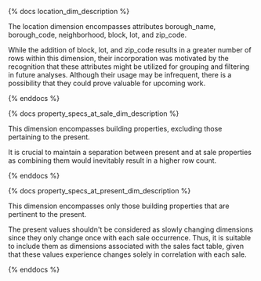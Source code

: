 {% docs location_dim_description %}

The location dimension encompasses attributes borough_name, borough_code, neighborhood, block, lot, and zip_code.

While the addition of block, lot, and zip_code results in a greater number of rows within this dimension, 
their incorporation was motivated by the recognition that these attributes might be utilized for grouping and filtering 
in future analyses. Although their usage may be infrequent, there is a possibility that they could prove valuable for 
upcoming work.

{% enddocs %}

{% docs property_specs_at_sale_dim_description %}

This dimension encompasses building properties, excluding those pertaining to the present.

It is crucial to maintain a separation between present and at sale properties as combining them 
would inevitably result in a higher row count.

{% enddocs %}

{% docs property_specs_at_present_dim_description %}

This dimension encompasses only those building properties that are pertinent to the present.

The present values shouldn't be considered as slowly changing dimensions since they only change once with each 
sale occurrence. Thus, it is suitable to include them as dimensions associated with the sales fact table, 
given that these values experience changes solely in correlation with each sale.

{% enddocs %}